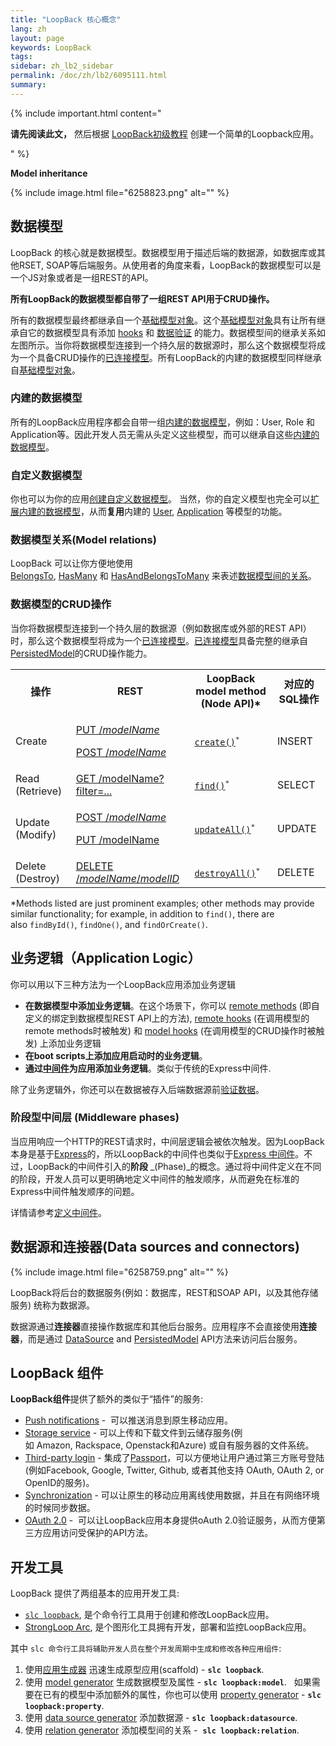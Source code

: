 ```yaml
---
title: "LoopBack 核心概念"
lang: zh
layout: page
keywords: LoopBack
tags:
sidebar: zh_lb2_sidebar
permalink: /doc/zh/lb2/6095111.html
summary:
---
```


{% include important.html content="

**请先阅读此文，** 然后根据 [LoopBack初级教程](/doc/{{page.lang}}/lb2/6095006.html) 创建一个简单的Loopback应用。

" %}

**Model inheritance** 

{% include image.html file="6258823.png" alt="" %}

## 数据模型

LoopBack 的核心就是数据模型。数据模型用于描述后端的数据源，如数据库或其他RSET, SOAP等后端服务。从使用者的角度来看，LoopBack的数据模型可以是一个JS对象或者是一组REST的API。

**所有LoopBack的数据模型都自带了一组REST API用于CRUD操作。**

所有的数据模型最终都继承自一个[基础模型对象](/doc/{{page.lang}}/lb2/Basic-model-object.html)。这个[基础模型对象](/doc/{{page.lang}}/lb2/Basic-model-object.html)具有让所有继承自它的数据模型具有添加 [hooks](http://docs.strongloop.com/display/LB/Model+hooks) 和 [数据验证](/doc/{{page.lang}}/lb2/Validating-model-data.html) 的能力。数据模型间的继承关系如左图所示。当你将数据模型连接到一个持久层的数据源时，那么这个数据模型将成为一个具备CRUD操作的[已连接模型](/doc/{{page.lang}}/lb2/Connected-model-class.html)。所有LoopBack的内建的数据模型同样继承自[基础模型对象](/doc/{{page.lang}}/lb2/Basic-model-object.html)。

### 内建的数据模型

所有的LoopBack应用程序都会自带一组[内建的数据模型](http://docs.strongloop.com/display/LB/Using+built-in+models)，例如：User, Role 和 Application等。因此开发人员无需从头定义这些模型，而可以继承自这些[内建的数据模型](http://docs.strongloop.com/display/LB/Using+built-in+models)。

### 自定义数据模型

你也可以为你的应用[创建自定义数据模型](http://docs.strongloop.com/display/LB/Creating+models)。 当然，你的自定义模型也完全可以[扩展内建的数据模型](http://docs.strongloop.com/display/LB/Extending+built-in+models)，从而**复用**内建的 [User](/doc/{{page.lang}}/lb2/User.html), [Application](/doc/{{page.lang}}/lb2/Application.html) 等模型的功能。

### 数据模型关系(Model relations)

LoopBack 可以让你方便地使用[BelongsTo](/doc/{{page.lang}}/lb2/BelongsTo-relations.html), [HasMany](/doc/{{page.lang}}/lb2/HasMany-relations.html) 和 [HasAndBelongsToMany](/doc/{{page.lang}}/lb2/HasAndBelongsToMany-relations.html) 来表述[数据模型间的关系](/doc/{{page.lang}}/lb2/Creating-model-relations.html)。

### 数据模型的CRUD操作

当你将数据模型连接到一个持久层的数据源（例如数据库或外部的REST API）时，那么这个数据模型将成为一个[已连接模型](/doc/{{page.lang}}/lb2/Connected-model-class.html)。[已连接模型](/doc/{{page.lang}}/lb2/Connected-model-class.html)具备完整的继承自[PersistedModel](http://apidocs.strongloop.com/loopback/#persistedmodel)的CRUD操作能力。

<table>
  <tbody>
    <tr>
      <th>操作</th>
      <th>REST</th>
      <th>LoopBack model method<br>(Node API)*</th>
      <th>对应的SQL操作</th>
    </tr>
    <tr>
      <td>Create</td>
      <td>
        <p><a href="/doc/{{page.lang}}/lb2/PersistedModel-REST-API.html#PersistedModelRESTAPI-Createmodelinstance">PUT /<em>modelName</em></a></p>
        <p><a href="/doc/{{page.lang}}/lb2/PersistedModel-REST-API.html#PersistedModelRESTAPI-Update/insertinstance">POST /<em>modelName</em></a></p>
      </td>
      <td><code><a href="http://apidocs.strongloop.com/loopback/#persistedmodel-create" class="external-link" rel="nofollow">create()</a><sup>*</sup></code></td>
      <td>INSERT</td>
    </tr>
    <tr>
      <td>Read (Retrieve)</td>
      <td><a href="/doc/{{page.lang}}/lb2/PersistedModel-REST-API.html#PersistedModelRESTAPI-Findmatchinginstances">GET /modelName?filter=...</a></td>
      <td><code><a href="http://apidocs.strongloop.com/loopback/#persistedmodel-find" class="external-link" rel="nofollow">find()</a><sup>*</sup></code></td>
      <td>SELECT</td>
    </tr>
    <tr>
      <td>Update (Modify)</td>
      <td>
        <p><a href="/doc/{{page.lang}}/lb2/PersistedModel-REST-API.html#PersistedModelRESTAPI-Update/insertinstance">POST /<em>modelName</em></a>&nbsp;</p>
        <p><a href="/doc/{{page.lang}}/lb2/PersistedModel-REST-API.html#PersistedModelRESTAPI-Updatemodelinstanceattributes">PUT /modelName</a></p>
      </td>
      <td><code><a href="http://apidocs.strongloop.com/loopback/#persistedmodel-updateall" class="external-link" rel="nofollow">updateAll()</a><sup>*</sup></code></td>
      <td>UPDATE</td>
    </tr>
    <tr>
      <td>Delete (Destroy)</td>
      <td><a href="/doc/{{page.lang}}/lb2/PersistedModel-REST-API.html#PersistedModelRESTAPI-Deletemodelinstance">DELETE /<em>modelName</em>/<em>modelID</em></a></td>
      <td><code><a href="http://apidocs.strongloop.com/loopback/#persistedmodel-destroyall" class="external-link" rel="nofollow">destroyAll()</a><sup>*</sup></code></td>
      <td>DELETE</td>
    </tr>
  </tbody>
</table>

*Methods listed are just prominent examples; other methods may provide similar functionality; for example, in addition to `find()`, there are also `findById()`, `findOne()`, and `findOrCreate()`. 

## 业务逻辑（Application Logic）

你可以用以下三种方法为一个LoopBack应用添加业务逻辑

*   **在数据模型中添加业务逻辑**。在这个场景下，你可以 [remote methods](/doc/{{page.lang}}/lb2/6095040.html) (即自定义的绑定到数据模型REST API上的方法), [remote hooks](/doc/{{page.lang}}/lb2/6095041.html) (在调用模型的remote methods时被触发) 和 [model hooks](/doc/{{page.lang}}/lb2/6095042.html) (在调用模型的CRUD操作时被触发) 上添加业务逻辑
*   **在boot scripts上添加应用启动时的业务逻辑**。
*   **通过[中间件](/doc/{{page.lang}}/lb2/Defining-middleware.html)为应用添加业务逻辑**。类似于传统的Express中间件.

除了业务逻辑外，你还可以在数据被存入后端数据源前[验证数据](/doc/{{page.lang}}/lb2/Validating-model-data.html)。 

### 阶段型中间层 (Middleware phases)

当应用响应一个HTTP的REST请求时，中间层逻辑会被依次触发。因为LoopBack本身是基于[Express](http://expressjs.com/)的，所以LoopBack的中间件也类似于[Express 中间件](http://expressjs.com/api.html#middleware)。不过，LoopBack的中间件引入的**阶段** _(Phase)_的概念。通过将中间件定义在不同的阶段，开发人员可以更明确地定义中间件的触发顺序，从而避免在标准的Express中间件触发顺序的问题。

详情请参考[定义中间件](/doc/{{page.lang}}/lb2/Defining-middleware.html)。

## 数据源和连接器(Data sources and connectors)

{% include image.html file="6258759.png" alt="" %}

LoopBack将后台的数据服务(例如：数据库，REST和SOAP API，以及其他存储服务) 统称为数据源。

数据源通过**连接器**直接操作数据库和其他后台服务。应用程序不会直接使用**连接器**，而是通过 [DataSource](http://apidocs.strongloop.com/loopback-datasource-juggler/#datasource-new-datasourcename-settings) and [PersistedModel](http://apidocs.strongloop.com/loopback/#persistedmodel) API方法来访问后台服务。

## LoopBack 组件

**LoopBack组件**提供了额外的类似于“插件”的服务:

*   [Push notifications](http://docs.strongloop.com/display/LB/Push+notifications) -  可以推送消息到原生移动应用。
*   [Storage service](http://docs.strongloop.com/display/LB/Storage+service) - 可以上传和下载文件到云储存服务(例如 Amazon, Rackspace, Openstack和Azure) 或自有服务器的文件系统。
*   [Third-party login](http://docs.strongloop.com/display/LB/Third-party+login) - 集成了[Passport](http://passportjs.org/)，可以方便地让用户通过第三方账号登陆(例如Facebook, Google, Twitter, Github, 或者其他支持 OAuth, OAuth 2, or OpenID的服务)。
*   [Synchronization](http://docs.strongloop.com/display/LB/Synchronization) - 可以让原生的移动应用离线使用数据，并且在有网络环境的时候同步数据。
*   [OAuth 2.0](http://docs.strongloop.com/display/LB/OAuth+2.0) -  可以让LoopBack应用本身提供oAuth 2.0验证服务，从而方便第三方应用访问受保护的API方法。

## 开发工具

LoopBack 提供了两组基本的应用开发工具:

*   [`slc loopback`](/doc/{{page.lang}}/lb2/6095063.html), 是个命令行工具用于创建和修改LoopBack应用。
*   [StrongLoop Arc](https://docs.strongloop.com/display/ARC/StrongLoop+Arc), 是个图形化工具拥有开发，部署和监控LoopBack应用。

其中 `slc 命令行工具将辅助开发人员在整个开发周期中生成和修改各种应用组件`:

1.  使用[应用生成器](/doc/{{page.lang}}/lb2/Application-generator.html) 迅速生成原型应用(scaffold) - **`slc loopback`**.
2.  使用 [model generator](/doc/{{page.lang}}/lb2/Model-generator.html) 生成数据模型及属性 - **`slc loopback:model`**.  
    如果需要在已有的模型中添加额外的属性，你也可以使用 [property generator](/doc/{{page.lang}}/lb2/Property-generator.html) - **`slc loopback:property`**. 
3.  使用 [data source generator](/doc/{{page.lang}}/lb2/Data-source-generator.html) 添加数据源 - **`slc loopback:datasource`**.
4.  使用 [relation generator](/doc/{{page.lang}}/lb2/Relation-generator.html) 添加模型间的关系 -  **`slc loopback:relation`**.
